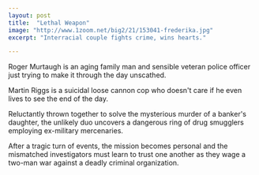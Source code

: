 ```yaml
---
layout: post
title:  "Lethal Weapon"
image: "http://www.1zoom.net/big2/21/153041-frederika.jpg"
excerpt: "Interracial couple fights crime, wins hearts."

---
```


Roger Murtaugh is an aging family man and sensible veteran police officer just trying to make it through the day unscathed.

Martin Riggs is a suicidal loose cannon cop who doesn't care if he even lives to see the end of the day.

Reluctantly thrown together to solve the mysterious murder of a banker's daughter, the unlikely duo uncovers a dangerous ring of drug smugglers employing ex-military mercenaries.

After a tragic turn of events, the mission becomes personal and the mismatched investigators must learn to trust one another as they wage a two-man war against a deadly criminal organization.
